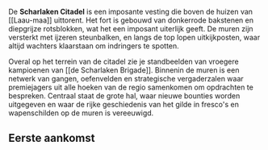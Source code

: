 De **Scharlaken Citadel** is een imposante vesting die boven de huizen van [[Laau-maa]] uittorent. Het fort is gebouwd van donkerrode bakstenen en diepgrijze rotsblokken, wat het een imposant uiterlijk geeft. De muren zijn versterkt met ijzeren steunbalken, en langs de top lopen uitkijkposten, waar altijd wachters klaarstaan om indringers te spotten.

Overal op het terrein van de citadel zie je standbeelden van vroegere kampioenen van [[de Scharlaken Brigade]]. Binnenin de muren is een netwerk van gangen, oefenvelden en strategische vergaderzalen waar premiejagers uit alle hoeken van de regio samenkomen om opdrachten te bespreken. Centraal staat de grote hal, waar nieuwe bounties worden uitgegeven en waar de rijke geschiedenis van het gilde in fresco's en wapenschilden op de muren is vereeuwigd.

## Eerste aankomst

### 



